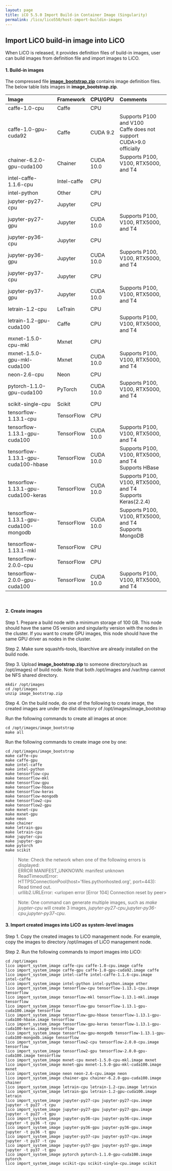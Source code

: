 ```yaml
---
layout: page
title: iCO 5.5.0 Import Build-in Container Image (Singularity)
permalink: /lico/lico550/host-import-buildin-images
---
```


## Import LiCO build-in image into LiCO

When LiCO is released, it provides definition files of build-in images, user can build images from definition file and import images to LiCO. 

#### 1. Build-in images

The compressed file **[image_bootstrap.zip](https://hpc.lenovo.com/lico/downloads/5.5/images/host/)** contains image definition files. The below table lists images in **image_bootstrap.zip**.

Image | Framework | CPU/GPU |	Comments 
:---|:---|:---|:---
caffe-1.0-cpu |Caffe |CPU	 
caffe-1.0-gpu-cuda92 | Caffe |CUDA 9.2| Supports P100 and V100 <br> Caffe does not support CUDA>9.0 officially
chainer-6.2.0-gpu-cuda100|	Chainer|	CUDA 10.0|	Supports P100, V100, RTX5000, and T4
intel-caffe-1.1.6-cpu|	Intel-caffe|	CPU	|
intel-python|	Other|	CPU|	
jupyter-py27-cpu|	Jupyter|	CPU	|
jupyter-py27-gpu|	Jupyter|	CUDA 10.0|	Supports P100, V100, RTX5000, and T4
jupyter-py36-cpu|	Jupyter|	CPU	|
jupyter-py36-gpu|	Jupyter|	CUDA 10.0|	Supports P100, V100, RTX5000, and T4
jupyter-py37-cpu|	Jupyter|	CPU	|
jupyter-py37-gpu|	Jupyter|	CUDA 10.0|	Supports P100, V100, RTX5000, and T4
letrain-1.2-cpu|	LeTrain|	CPU|	
letrain-1.2-gpu-cuda100|	Caffe|	CPU	|Supports P100, V100, RTX5000, and T4
mxnet-1.5.0-cpu-mkl|	Mxnet|	CPU|	
mxnet-1.5.0-gpu-mkl-cuda100|	Mxnet|	CUDA 10.0|	Supports P100, V100, RTX5000, and T4
neon-2.6-cpu|	Neon|	CPU|	
pytorch-1.1.0-gpu-cuda100|	PyTorch|	CUDA 10.0|	Supports P100, V100, RTX5000, and T4
scikit-single-cpu|	Scikit|	CPU	|
tensorflow-1.13.1-cpu|	TensorFlow|	CPU|
tensorflow-1.13.1-gpu-cuda100|	TensorFlow|	CUDA 10.0|	Supports P100, V100, RTX5000, and T4
tensorflow-1.13.1-gpu-cuda100-hbase|	TensorFlow|	CUDA 10.0|	Supports P100, V100, RTX5000, and T4 <br> Supports HBase
tensorflow-1.13.1-gpu-cuda100-keras|	TensorFlow|	CUDA 10.0|	Supports P100, V100, RTX5000, and T4 <br> Supports Keras(2.2.4)
tensorflow-1.13.1-gpu-cuda100-mongodb|	TensorFlow|	CUDA 10.0|	Supports P100, V100, RTX5000, and T4 <br> Supports MongoDB
tensorflow-1.13.1-mkl|	TensorFlow|	CPU|	
tensorflow-2.0.0-cpu|	TensorFlow|	CPU|	
tensorflow-2.0.0-gpu-cuda100|	TensorFlow|	CUDA 10.0|	Supports P100, V100, RTX5000, and T4

<br>  

#### 2. Create images
Step 1. Prepare a build node with a minimum storage of 100 GB. This node should have the same OS version and singularity version with the nodes in the cluster. If you want to create GPU images, this node should have the same GPU driver as nodes in the cluster.

Step 2. Make sure  squashfs-tools, libarchive are already installed on the build node.

Step 3. Upload  **image_bootstrap.zip** to someone directory(such as /opt/images) of build node. Note that both /opt/images and /var/tmp cannot be NFS shared directory.
```
mkdir /opt/images
cd /opt/images
unzip image_bootstrap.zip
```

Step 4. On the build node, do one of the following to create image, the created images are under the dist directory of /opt/images/image_bootstrap

Run the following commands to create all images at once:

```
cd /opt/images/image_bootstrap
make all
```

Run the following commands to create image one by one:

```
cd /opt/images/image_bootstrap
make caffe-cpu
make caffe-gpu
make intel-caffe
make intel-python
make tensorflow-cpu
make tensorflow-mkl
make tensorflow-gpu
make tensorflow-hbase
make tensorflow-keras
make tensorflow-mongodb
make tensorflow2-cpu
make tensorflow2-gpu
make mxnet-cpu
make mxnet-gpu
make neon
make chainer
make letrain-gpu
make letrain-cpu
make jupyter-cpu
make jupyter-gpu
make pytorch
make scikit
```
> Note: Check the network when one of the following errors is displayed:  
ERROR MANIFEST_UNKNOWN: manifest unknown  
ReadTimeoutError: HTTPSConnectionPool(host='files.pythonhosted.org', port=443): Read timed out.  
urllib2.URLError: <urlopen error [Error 104] Connection reset by peer>  

> Note: One command can generate multiple images, such as *make juypter-cpu* will create 3 images, *jupyter-py27-cpu*,*jupyter-py36-cpu*,*jupyter-py37-cpu*.


#### 3. Import created images into LiCO as system-level images
Step 1. Copy the created images to LiCO management node.  For example, copy the images to directory /opt/images of LiCO management node. 

Step 2. Run the following commands to import images into LiCO:
```
cd /opt/images
lico import_system_image caffe-cpu caffe-1.0-cpu.image caffe
lico import_system_image caffe-gpu caffe-1.0-gpu-cuda92.image caffe
lico import_system_image intel-caffe intel-caffe-1.1.6-cpu.image intel-caffe
lico import_system_image intel-python intel-python.image other
lico import_system_image tensorflow-cpu tensorflow-1.13.1-cpu.image tensorflow
lico import_system_image tensorflow-mkl tensorflow-1.13.1-mkl.image tensorflow
lico import_system_image tensorflow-gpu tensorflow-1.13.1-gpu-cuda100.image tensorflow
lico import_system_image tensorflow-gpu-hbase tensorflow-1.13.1-gpu-cuda100-hbase.image tensorflow
lico import_system_image tensorflow-gpu-keras tensorflow-1.13.1-gpu-cuda100-keras.image tensorflow
lico import_system_image tensorflow-gpu-mongodb tensorflow-1.13.1-gpu-cuda100-mongodb.image tensorflow
lico import_system_image tensorflow2-cpu tensorflow-2.0.0-cpu.image tensorflow
lico import_system_image tensorflow2-gpu tensorflow-2.0.0-gpu-cuda100.image tensorflow
lico import_system_image mxnet-cpu mxnet-1.5.0-cpu-mkl.image mxnet
lico import_system_image mxnet-gpu mxnet-1.5.0-gpu-mkl-cuda100.image mxnet
lico import_system_image neon neon-2.6-cpu.image neon
lico import_system_image chainer-gpu chainer-6.2.0-gpu-cuda100.image chainer
lico import_system_image letrain-cpu letrain-1.2-cpu.image letrain
lico import_system_image letrain-gpu letrain-1.2-gpu-cuda100.image letrain
lico import_system_image jupyter-py27-cpu jupyter-py27-cpu.image jupyter -t py27 -t cpu
lico import_system_image jupyter-py27-gpu jupyter-py27-gpu.image jupyter -t py27 -t gpu
lico import_system_image jupyter-py36-cpu jupyter-py36-cpu.image jupyter -t py36 -t cpu
lico import_system_image jupyter-py36-gpu jupyter-py36-gpu.image jupyter -t py36 -t gpu
lico import_system_image jupyter-py37-cpu jupyter-py37-cpu.image jupyter -t py37 -t cpu
lico import_system_image jupyter-py37-gpu jupyter-py37-gpu.image jupyter -t py37 -t gpu
lico import_system_image pytorch pytorch-1.1.0-gpu-cuda100.image pytorch
lico import_system_image scikit-cpu scikit-single-cpu.image scikit
```



 

















    
